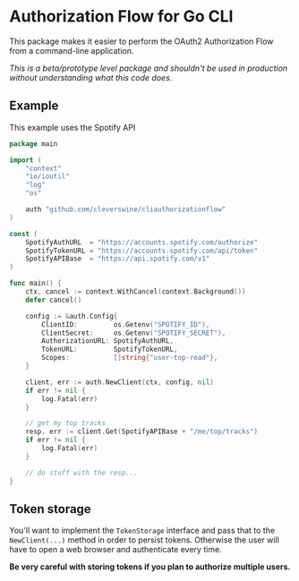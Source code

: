 # Authorization Flow for Go CLI

This package makes it easier to perform the OAuth2 Authorization Flow from a command-line application.

*This is a beta/prototype level package and shouldn't be used in production without understanding what this code does.*

## Example

This example uses the Spotify API

```go
package main

import (
    "context"
    "io/ioutil"
    "log"
    "os"

    auth "github.com/cleverswine/cliauthorizationflow"
)

const (
    SpotifyAuthURL  = "https://accounts.spotify.com/authorize"
    SpotifyTokenURL = "https://accounts.spotify.com/api/token"
    SpotifyAPIBase  = "https://api.spotify.com/v1"
)

func main() {
    ctx, cancel := context.WithCancel(context.Background())
    defer cancel()

    config := &auth.Config{
        ClientID:         os.Getenv("SPOTIFY_ID"),
        ClientSecret:     os.Getenv("SPOTIFY_SECRET"),
        AuthorizationURL: SpotifyAuthURL,
        TokenURL:         SpotifyTokenURL,
        Scopes:           []string{"user-top-read"},
    }

    client, err := auth.NewClient(ctx, config, nil)
    if err != nil {
        log.Fatal(err)
    }

    // get my top tracks
    resp, err := client.Get(SpotifyAPIBase + "/me/top/tracks")
    if err != nil {
        log.Fatal(err)
    }

    // do stuff with the resp...
}
```

## Token storage

You'll want to implement the `TokenStorage` interface and pass that to the `NewClient(...)` method in order to persist tokens. Otherwise the user will have to open a web browser and authenticate every time.

**Be very careful with storing tokens if you plan to authorize multiple users.**
